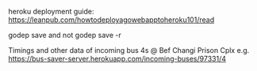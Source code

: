 heroku deployment guide: https://leanpub.com/howtodeployagowebapptoheroku101/read

godep save and not godep save -r

Timings and other data of incoming bus 4s @ Bef Changi Prison Cplx
e.g. https://bus-saver-server.herokuapp.com/incoming-buses/97331/4